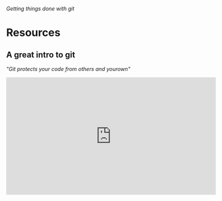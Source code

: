 _Getting things done with git_

# Resources
## A great intro to git
<em> "Git protects your code from others and yourown" </em>
<iframe width="560" height="315" src="https://www.youtube.com/watch?v=92sycL8ij-U" frameborder="0" allow="autoplay; encrypted-media" allowfullscreen></iframe>